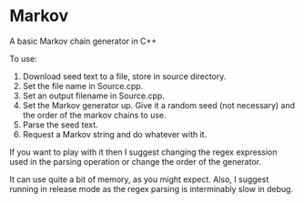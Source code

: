 # Markov
A basic Markov chain generator in C++

To use:
1. Download seed text to a file, store in source directory.
2. Set the file name in Source.cpp.
3. Set an output filename in Source.cpp.
4. Set the Markov generator up. Give it a random seed (not necessary) and the order of the markov chains to use.
5. Parse the seed text.
6. Request a Markov string and do whatever with it.

If you want to play with it then I suggest changing the regex expression used in the parsing operation or change the order of the generator.

It can use quite a bit of memory, as you might expect. Also, I suggest running in release mode as the regex parsing is interminably slow in debug.
